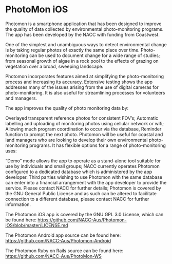 # PhotoMon iOS

Photomon is a smartphone application that has been designed to improve the quality of data collected by environmental photo-monitoring programs. The app has been developed by the NACC with funding from Coastwest.

One of the simplest and unambiguous ways to detect environmental change is by taking regular photos of exactly the same place over time. Photo-monitoring can be used to document change for a wide range of studies; from seasonal growth of algae in a rock pool to the effects of grazing on vegetation over a broad, sweeping landscape.

Photomon incorporates features aimed at simplifying the photo-monitoring process and increasing its accuracy. Extensive testing shows the app addresses many of the issues arising from the use of digital cameras for photo-monitoring. It is also useful for streamlining processes for volunteers and managers.

The app improves the quality of photo monitoring data by:

Overlayed transparent reference photos for consistent FOV’s;
Automatic labelling and uploading of monitoring photos using cellular network or wifi;
Allowing much program coordination to occur via the database,
Reminder function to prompt the next photo.
Photomon will be useful for coastal and land managers who are looking to develop their own environmental photo-monitoring programs. It has flexible options for a range of photo-monitoring uses:

“Demo” mode allows the app to operate as a stand-alone tool suitable for use by individuals and small groups;
NACC currently operates Photomon configured to a dedicated database which is administered by the app developer. Third parties wishing to use Photomon with the same database can enter into a financial arrangement with the app developer to provide the service. Please contact NACC for further details;
Photomon is covered by the GNU General Public License and as such can be altered to facilitate connection to a different database, please contact NACC for further information.

The Photomon iOS app is covered by the GNU GPL 3.0 License, which can be found here: https://github.com/NACC-Aus/Photomon-iOS/blob/master/LICENSE.md

The Photomon Android app source can be found here: https://github.com/NACC-Aus/Photomon-Android

The Photomon Ruby on Rails source can be found here: https://github.com/NACC-Aus/PhotoMon-WS
